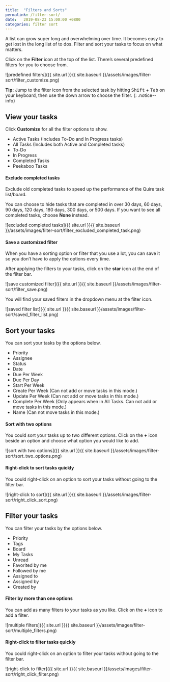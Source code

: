 ```yaml
---
title:  "Filters and Sorts"
permalink: /filter-sort/
date:   2019-08-23 15:00:00 +0800
categories: filter sort
---
```

A list can grow super long and overwhelming over time. It becomes easy to get lost in the long list of to dos. Filter and sort your tasks to focus on what matters. 

Click on the **Filter** icon at the top of the list. There’s several predefined filters for you to choose from. 

![predefined filters]({{ site.url }}{{ site.baseurl }}/assets/images/filter-sort/filter_customize.png)

**Tip:** Jump to the filter icon from the selected task by hitting <kbd>Shift</kbd> + <kbd>Tab</kbd> on your keyboard, then use the down arrow to choose the filter. 
{: .notice--info}

## View your tasks

Click **Customize** for all the filter options to show. 

- Active Tasks (Includes To-Do and In Progress tasks)
- All Tasks (Includes both Active and Completed tasks)
- To-Do
- In Progress
- Completed Tasks
- Peekaboo Tasks


#### Exclude completed tasks 

Exclude old completed tasks to speed up the performance of the Quire task list/board. 

You can choose to hide tasks that are completed in over 30 days, 60 days, 90 days, 120 days, 180 days, 300 days, or 500 days. If you want to see all completed tasks, choose **None** instead. 

![excluded completed tasks]({{ site.url }}{{ site.baseurl }}/assets/images/filter-sort/filter_excluded_completed_task.png)

#### Save a customized filter

When you have a sorting option or filter that you use a lot, you can save it so you don’t have to apply the options every time. 

After applying the filters to your tasks, click on the **star** icon at the end of the filter bar.

![save customized filter]({{ site.url }}{{ site.baseurl }}/assets/images/filter-sort/filter_save.png)

You will find your saved filters in the dropdown menu at the filter icon.

![saved filter list]({{ site.url }}{{ site.baseurl }}/assets/images/filter-sort/saved_filter_list.png)


## Sort your tasks
You can sort your tasks by the options below. 
- Priority
- Assignee
- Status
- Date
- Due Per Week
- Due Per Day
- Start Per Week
- Create Per Week (Can not add or move tasks in this mode.)
- Update Per Week (Can not add or move tasks in this mode.)
- Complete Per Week (Only appears when in All Tasks. Can not add or move tasks in this mode.)
- Name (Can not move tasks in this mode.)


#### Sort with two options
You could sort your tasks up to two different options. Click on the **+** icon beside an option and choose what option you would like to add. 

![sort with two options]({{ site.url }}{{ site.baseurl }}/assets/images/filter-sort/sort_two_options.png)

#### Right-click to sort tasks quickly
You could right-click on an option to sort your tasks without going to the filter bar. 

![right-click to sort]({{ site.url }}{{ site.baseurl }}/assets/images/filter-sort/right_click_sort.png)


## Filter your tasks
You can filter your tasks by the options below. 
- Priority
- Tags
- Board
- My Tasks
- Unread
- Favorited by me 
- Followed by me
- Assigned to 
- Assigned by
- Created by 

#### Filter by more than one options 
You can add as many filters to your tasks as you like. Click on the **+** icon to add a filter. 

![multiple filters]({{ site.url }}{{ site.baseurl }}/assets/images/filter-sort/multiple_filters.png)


#### Right-click to filter tasks quickly
You could right-click on an option to filter your tasks without going to the filter bar. 

![right-click to filter]({{ site.url }}{{ site.baseurl }}/assets/images/filter-sort/right_click_filter.png)


